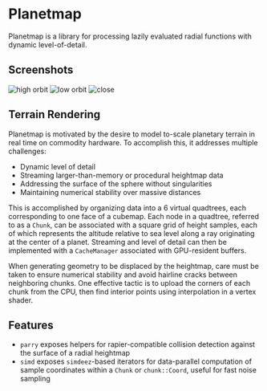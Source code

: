 # Planetmap

Planetmap is a library for processing lazily evaluated radial
functions with dynamic level-of-detail.

## Screenshots

![high orbit](https://user-images.githubusercontent.com/3484507/65808207-c6e2ce80-e18a-11e9-9625-6ad85e5d54d5.png)
![low orbit](https://user-images.githubusercontent.com/3484507/65808209-c77b6500-e18a-11e9-84d3-9efa44f2f902.png)
![close](https://user-images.githubusercontent.com/3484507/65808208-c6e2ce80-e18a-11e9-83e1-100f0863473d.png)

## Terrain Rendering

Planetmap is motivated by the desire to model to-scale planetary
terrain in real time on commodity hardware. To accomplish this, it
addresses multiple challenges:

- Dynamic level of detail
- Streaming larger-than-memory or procedural heightmap data
- Addressing the surface of the sphere without singularities
- Maintaining numerical stability over massive distances

This is accomplished by organizing data into a 6 virtual quadtrees,
each corresponding to one face of a cubemap. Each node in a quadtree,
referred to as a `Chunk`, can be associated with a square grid of
height samples, each of which represents the altitude relative to sea
level along a ray originating at the center of a planet. Streaming and
level of detail can then be implemented with a `CacheManager`
associated with GPU-resident buffers.

When generating geometry to be displaced by the heightmap, care must
be taken to ensure numerical stability and avoid hairline cracks
between neighboring chunks. One effective tactic is to upload the
corners of each chunk from the CPU, then find interior points using
interpolation in a vertex shader.

## Features

- `parry` exposes helpers for rapier-compatible collision
  detection against the surface of a radial heightmap
- `simd` exposes `simdeez`-based iterators for data-parallel
  computation of sample coordinates within a `Chunk` or
  `chunk::Coord`, useful for fast noise sampling

